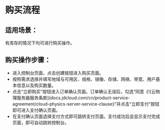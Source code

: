 # 购买流程

## 适用场景：
有库存的情况下均可进行购买操作。

## 购买操作步骤：
- 进入控制台页面，点击创建按钮进入购买页面。
- 按照需求选择并填写地域与可用区、规格、镜像、存储、网络、带宽、用户基本信息以及购买数量。
- 点击“立即购买”按钮进入订单确认页面。订单确认无误后，勾选“同意《![云物理服务器服务条款](docs.jdcloud.com/cn/product-service-agreement/cloud-physics-server-service-clause》”并点击“立即支付”按钮即可进入支付确认页面。
- 在支付确认页面选择支付方式即可跳转支付页面。支付成功后会显示支付完成页面，即可自动跳转控制台。

